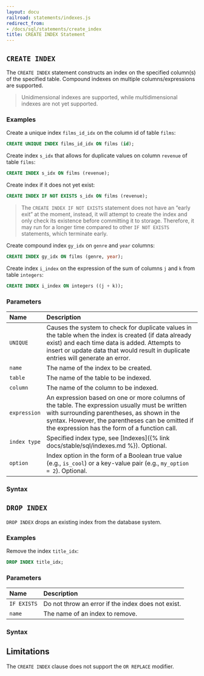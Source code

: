 ```yaml
---
layout: docu
railroad: statements/indexes.js
redirect_from:
- /docs/sql/statements/create_index
title: CREATE INDEX Statement
---
```


## `CREATE INDEX`

The `CREATE INDEX` statement constructs an index on the specified column(s) of the specified table. Compound indexes on multiple columns/expressions are supported.

> Unidimensional indexes are supported, while multidimensional indexes are not yet supported.

### Examples

Create a unique index `films_id_idx` on the column id of table `films`:

```sql
CREATE UNIQUE INDEX films_id_idx ON films (id);
```

Create index `s_idx` that allows for duplicate values on column `revenue` of table `films`:

```sql
CREATE INDEX s_idx ON films (revenue);
```

Create index if it does not yet exist:

```sql
CREATE INDEX IF NOT EXISTS s_idx ON films (revenue);
```

> The `CREATE INDEX IF NOT EXISTS` statement does not have an “early exit” at the moment, instead, it will attempt to create the index and only check its existence before committing it to storage. Therefore, it may run for a longer time compared to other `IF NOT EXISTS` statements, which terminate early.

Create compound index `gy_idx` on `genre` and `year` columns:

```sql
CREATE INDEX gy_idx ON films (genre, year);
```

Create index `i_index` on the expression of the sum of columns `j` and `k` from table `integers`:

```sql
CREATE INDEX i_index ON integers ((j + k));
```

### Parameters

| Name | Description |
|:-|:-----|
| `UNIQUE` | Causes the system to check for duplicate values in the table when the index is created (if data already exist) and each time data is added. Attempts to insert or update data that would result in duplicate entries will generate an error. |
| `name` | The name of the index to be created. |
| `table` | The name of the table to be indexed. |
| `column` | The name of the column to be indexed. |
| `expression` | An expression based on one or more columns of the table. The expression usually must be written with surrounding parentheses, as shown in the syntax. However, the parentheses can be omitted if the expression has the form of a function call. |
| `index type` | Specified index type, see [Indexes]({% link docs/stable/sql/indexes.md %}). Optional. |
| `option` | Index option in the form of a Boolean true value (e.g., `is_cool`) or a key-value pair (e.g., `my_option = 2`). Optional. |

### Syntax

<div id="rrdiagram1"></div>

## `DROP INDEX`

`DROP INDEX` drops an existing index from the database system.

### Examples

Remove the index `title_idx`:

```sql
DROP INDEX title_idx;
```

### Parameters

| Name | Description |
|:---|:---|
| `IF EXISTS` | Do not throw an error if the index does not exist. |
| `name` | The name of an index to remove. |

### Syntax

<div id="rrdiagram2"></div>

## Limitations

The `CREATE INDEX` clause does not support the `OR REPLACE` modifier.